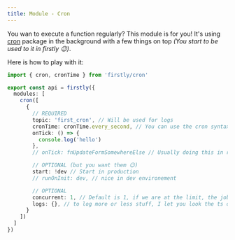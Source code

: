 ```yaml
---
title: Module - Cron
---
```


You wan to execute a function regularly? This module is for you! It's using
[cron](https://www.npmjs.com/package/cron) package in the background with a few things on top _(You
start to be used to it in firstly 😉)_.

Here is how to play with it:

```ts
import { cron, cronTime } from 'firstly/cron'

export const api = firstly({
  modules: [
    cron([
      {
        // REQUIRED
        topic: 'first_cron', // Will be used for logs
        cronTime: cronTime.every_second, // You can use the cron syntax `* * * * * *` or some built in helpers.
        onTick: () => {
          console.log('hello')
        },
        // onTick: fnUpdateFormSomewhereElse // Usually doing this in real life !

        // OPTIONAL (but you want them 😉)
        start: !dev // Start in production
        // runOnInit: dev, // nice in dev environement

        // OPTIONAL
        concurrent: 1, // Default is 1, if we are at the limit, the job will be skipped.
        logs: {}, // to log more or less stuff, I let you look the ts definition.
      }
    ])
  ]
})
```
